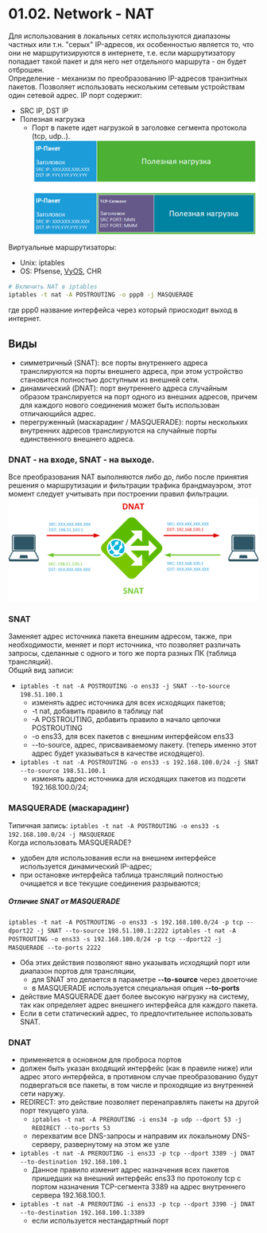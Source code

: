 # 01.02. Network - NAT
Для использования в локальных сетях используются диапазоны частных или т.н. "серых" IP-адресов, их особенностью является то, что они не маршрутизируются в интернете, т.е. если маршрутизатору попадает такой пакет и для него нет отдельного маршрута - он будет отброшен.  
Определение - механизм по преобразованию IP-адресов транзитных пакетов. Позволяет использовать нескольким сетевым устройствам один сетевой адрес.
IP порт содержит:
- SRC IP, DST IP
- Полезная нагрузка
    - Порт в пакете идет нагрузкой в заголовке сегмента протокола (tcp, udp..).
      ![iptables-nat-001-thumb-600xauto-13358.png](img/iptables-nat-001-thumb-600xauto-13358.png)

Виртуальные маршрутизаторы:
- Unix: iptables
- OS: Pfsense, [VyOS](https://habr.com/ru/articles/435568/), CHR

```Bash 
# Включить NAT в iptables
iptables -t nat -A POSTROUTING -o ppp0 -j MASQUERADE
```
где ppp0 название интерфейса через который приосходит выход в интернет.

## Виды
- симметричный (SNAT): все порты внутреннего адреса транслируются на порты внешнего адреса, при этом устройство становится полностью доступным из внешней сети.
- динамический (DNAT): порт внутреннего адреса случайным образом транслируется на порт одного из внешних адресов, причем для каждого нового соединения может быть использован отличающийся адрес.
- перегруженный (маскарадинг / MASQUERADE): порты нескольких внутренних адресов транслируются на случайные порты единственного внешнего адреса.

### DNAT - на входе, SNAT - на выходе.
Все преобразования NAT выполняются либо до, либо после принятия решения о маршрутизации и фильтрации трафика брандмауэром, этот момент следует учитывать при построении правил фильтрации.  
![iptables-nat-004-thumb-600xauto-13367.png](img/iptables-nat-004-thumb-600xauto-13367.png)

### SNAT
Заменяет адрес источника пакета внешним адресом, также, при необходимости, меняет и порт источника, что позволяет различать запросы, сделанные с одного и того же порта разных ПК (таблица трансляций).  
Общий вид записи:
- `iptables -t nat -A POSTROUTING -o ens33 -j SNAT --to-source 198.51.100.1`
    - изменять адрес источника для всех исходящих пакетов;
    - -t nat, добавить правило в таблицу nat
    - -A POSTROUTING, добавить правило в начало цепочки POSTROUTING
    - -o ens33, для всех пакетов с внешним интерфейсом ens33
    - --to-source, адрес, присваиваемому пакету. (теперь именно этот адрес будет указываться в качестве исходящего).
- `iptables -t nat -A POSTROUTING -o ens33 -s 192.168.100.0/24 -j SNAT --to-source 198.51.100.1`
    - изменять адрес источника для исходящих пакетов из подсети 192.168.100.0/24;

### MASQUERADE (маскарадинг)
Типичная запись: `iptables -t nat -A POSTROUTING -o ens33 -s 192.168.100.0/24 -j MASQUERADE`  
Когда использовать MASQUERADE?
- удобен для использования если на внешнем интерфейсе используется динамический IP-адрес;
- при остановке интерфейса таблица трансляций полностью очищается и все текущие соединения разрываются;

##### Отличие SNAT от MASQUERADE
`iptables -t nat -A POSTROUTING -o ens33 -s 192.168.100.0/24 -p tcp --dport22 -j SNAT --to-source 198.51.100.1:2222
iptables -t nat -A POSTROUTING -o ens33 -s 192.168.100.0/24 -p tcp --dport22 -j MASQUERADE --to-ports 2222`
- Оба этих действия позволяют явно указывать исходящий порт или диапазон портов для трансляции,
    - для SNAT это делается в параметре **--to-source** через двоеточие
    - в MASQUERADE используется специальная опция **--to-ports**
- действие MASQUERADE дает более высокую нагрузку на систему, так как определяет адрес внешнего интерфейса для каждого пакета.
- Если в сети статический адрес, то предпочтительнее использовать SNAT.

### DNAT
- применяется в основном для проброса портов
- должен быть указан входящий интерфейс (как в правиле ниже) или адрес этого интерфейса, в противном случае преобразованию будут подвергаться все пакеты, в том числе и проходящие из внутренней сети наружу.
- REDIRECT: это действие позволяет перенаправлять пакеты на другой порт текущего узла.
    - `iptables -t nat -A PREROUTING -i ens34 -p udp --dport 53 -j REDIRECT --to-ports 53`
    - перехватим все DNS-запросы и направим их локальному DNS-серверу, развернутому на этом же узле
- `iptables -t nat -A PREROUTING -i ens33 -p tcp --dport 3389 -j DNAT --to-destination 192.168.100.1`
    - Данное правило изменит адрес назначения всех пакетов пришедших на внешний интерфейс ens33 по протоколу tcp с портом назначения TCP-сегмента 3389 на адрес внутреннего сервера 192.168.100.1.
- `iptables -t nat -A PREROUTING -i ens33 -p tcp --dport 3390 -j DNAT --to-destination 192.168.100.1:3389`
    - если используется нестандартный порт